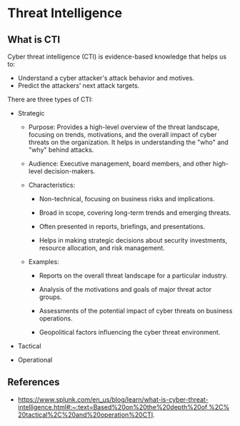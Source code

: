 # Threat Intelligence

## What is CTI

Cyber threat intelligence (CTI) is evidence-based knowledge that helps us to:

- Understand a cyber attacker's attack behavior and motives.
- Predict the attackers’ next attack targets.

There are three types of CTI:

- Strategic
  - Purpose: Provides a high-level overview of the threat landscape, focusing on trends, motivations, and the overall impact of cyber threats on the organization. It helps in understanding the "who" and "why" behind attacks.

  - Audience: Executive management, board members, and other high-level decision-makers.

  - Characteristics:

    - Non-technical, focusing on business risks and implications.

    - Broad in scope, covering long-term trends and emerging threats.

    - Often presented in reports, briefings, and presentations.

    - Helps in making strategic decisions about security investments, resource allocation, and risk management.

  - Examples:

    - Reports on the overall threat landscape for a particular industry.

    - Analysis of the motivations and goals of major threat actor groups.

    - Assessments of the potential impact of cyber threats on business operations.

    - Geopolitical factors influencing the cyber threat environment.

- Tactical
- Operational

## References

- https://www.splunk.com/en_us/blog/learn/what-is-cyber-threat-intelligence.html#:~:text=Based%20on%20the%20depth%20of,%2C%20tactical%2C%20and%20operation%20CTI.
